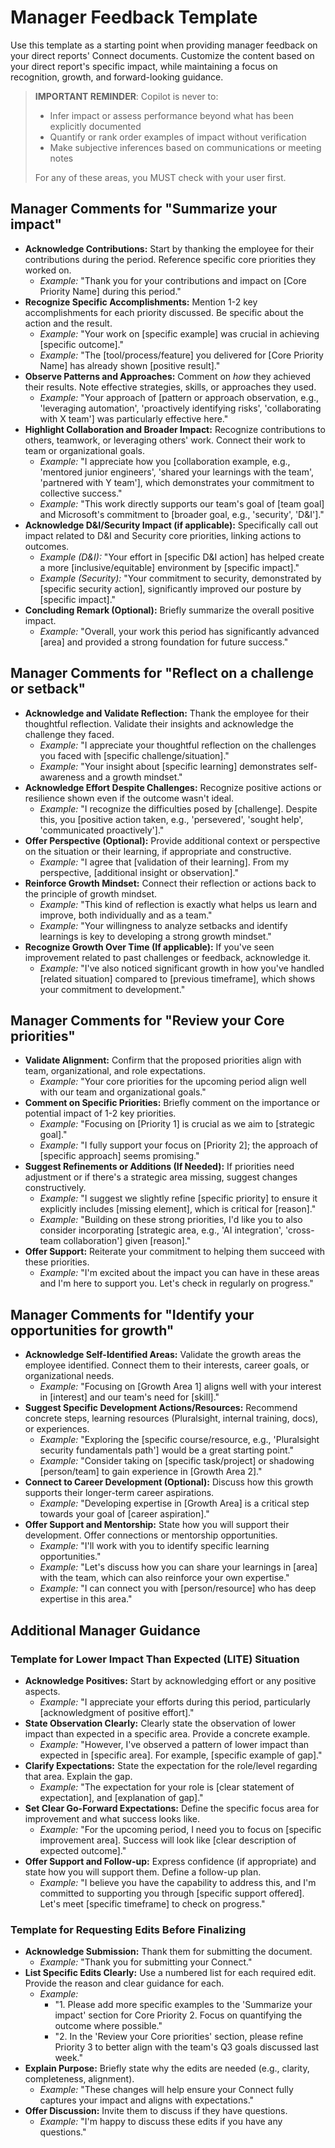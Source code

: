 # Manager Feedback Template

Use this template as a starting point when providing manager feedback on your direct reports' Connect documents. Customize the content based on your direct report's specific impact, while maintaining a focus on recognition, growth, and forward-looking guidance.

> **IMPORTANT REMINDER**: Copilot is never to:
> - Infer impact or assess performance beyond what has been explicitly documented
> - Quantify or rank order examples of impact without verification
> - Make subjective inferences based on communications or meeting notes
>
> For any of these areas, you MUST check with your user first.

## Manager Comments for "Summarize your impact"

*   **Acknowledge Contributions:** Start by thanking the employee for their contributions during the period. Reference specific core priorities they worked on.
    *   *Example:* "Thank you for your contributions and impact on [Core Priority Name] during this period."
*   **Recognize Specific Accomplishments:** Mention 1-2 key accomplishments for each priority discussed. Be specific about the action and the result.
    *   *Example:* "Your work on [specific example] was crucial in achieving [specific outcome]."
    *   *Example:* "The [tool/process/feature] you delivered for [Core Priority Name] has already shown [positive result]."
*   **Observe Patterns and Approaches:** Comment on *how* they achieved their results. Note effective strategies, skills, or approaches they used.
    *   *Example:* "Your approach of [pattern or approach observation, e.g., 'leveraging automation', 'proactively identifying risks', 'collaborating with X team'] was particularly effective here."
*   **Highlight Collaboration and Broader Impact:** Recognize contributions to others, teamwork, or leveraging others' work. Connect their work to team or organizational goals.
    *   *Example:* "I appreciate how you [collaboration example, e.g., 'mentored junior engineers', 'shared your learnings with the team', 'partnered with Y team'], which demonstrates your commitment to collective success."
    *   *Example:* "This work directly supports our team's goal of [team goal] and Microsoft's commitment to [broader goal, e.g., 'security', 'D&I']."
*   **Acknowledge D&I/Security Impact (if applicable):** Specifically call out impact related to D&I and Security core priorities, linking actions to outcomes.
    *   *Example (D&I):* "Your effort in [specific D&I action] has helped create a more [inclusive/equitable] environment by [specific impact]."
    *   *Example (Security):* "Your commitment to security, demonstrated by [specific security action], significantly improved our posture by [specific impact]."
*   **Concluding Remark (Optional):** Briefly summarize the overall positive impact.
    *   *Example:* "Overall, your work this period has significantly advanced [area] and provided a strong foundation for future success."

## Manager Comments for "Reflect on a challenge or setback"

*   **Acknowledge and Validate Reflection:** Thank the employee for their thoughtful reflection. Validate their insights and acknowledge the challenge they faced.
    *   *Example:* "I appreciate your thoughtful reflection on the challenges you faced with [specific challenge/situation]."
    *   *Example:* "Your insight about [specific learning] demonstrates self-awareness and a growth mindset."
*   **Acknowledge Effort Despite Challenges:** Recognize positive actions or resilience shown even if the outcome wasn't ideal.
    *   *Example:* "I recognize the difficulties posed by [challenge]. Despite this, you [positive action taken, e.g., 'persevered', 'sought help', 'communicated proactively']."
*   **Offer Perspective (Optional):** Provide additional context or perspective on the situation or their learning, if appropriate and constructive.
    *   *Example:* "I agree that [validation of their learning]. From my perspective, [additional insight or observation]."
*   **Reinforce Growth Mindset:** Connect their reflection or actions back to the principle of growth mindset.
    *   *Example:* "This kind of reflection is exactly what helps us learn and improve, both individually and as a team."
    *   *Example:* "Your willingness to analyze setbacks and identify learnings is key to developing a strong growth mindset."
*   **Recognize Growth Over Time (If applicable):** If you've seen improvement related to past challenges or feedback, acknowledge it.
    *   *Example:* "I've also noticed significant growth in how you've handled [related situation] compared to [previous timeframe], which shows your commitment to development."

## Manager Comments for "Review your Core priorities"

*   **Validate Alignment:** Confirm that the proposed priorities align with team, organizational, and role expectations.
    *   *Example:* "Your core priorities for the upcoming period align well with our team and organizational goals."
*   **Comment on Specific Priorities:** Briefly comment on the importance or potential impact of 1-2 key priorities.
    *   *Example:* "Focusing on [Priority 1] is crucial as we aim to [strategic goal]."
    *   *Example:* "I fully support your focus on [Priority 2]; the approach of [specific approach] seems promising."
*   **Suggest Refinements or Additions (If Needed):** If priorities need adjustment or if there's a strategic area missing, suggest changes constructively.
    *   *Example:* "I suggest we slightly refine [specific priority] to ensure it explicitly includes [missing element], which is critical for [reason]."
    *   *Example:* "Building on these strong priorities, I'd like you to also consider incorporating [strategic area, e.g., 'AI integration', 'cross-team collaboration'] given [reason]."
*   **Offer Support:** Reiterate your commitment to helping them succeed with these priorities.
    *   *Example:* "I'm excited about the impact you can have in these areas and I'm here to support you. Let's check in regularly on progress."

## Manager Comments for "Identify your opportunities for growth"

*   **Acknowledge Self-Identified Areas:** Validate the growth areas the employee identified. Connect them to their interests, career goals, or organizational needs.
    *   *Example:* "Focusing on [Growth Area 1] aligns well with your interest in [interest] and our team's need for [skill]."
*   **Suggest Specific Development Actions/Resources:** Recommend concrete steps, learning resources (Pluralsight, internal training, docs), or experiences.
    *   *Example:* "Exploring the [specific course/resource, e.g., 'Pluralsight security fundamentals path'] would be a great starting point."
    *   *Example:* "Consider taking on [specific task/project] or shadowing [person/team] to gain experience in [Growth Area 2]."
*   **Connect to Career Development (Optional):** Discuss how this growth supports their longer-term career aspirations.
    *   *Example:* "Developing expertise in [Growth Area] is a critical step towards your goal of [career aspiration]."
*   **Offer Support and Mentorship:** State how you will support their development. Offer connections or mentorship opportunities.
    *   *Example:* "I'll work with you to identify specific learning opportunities."
    *   *Example:* "Let's discuss how you can share your learnings in [area] with the team, which can also reinforce your own expertise."
    *   *Example:* "I can connect you with [person/resource] who has deep expertise in this area."

## Additional Manager Guidance

### Template for Lower Impact Than Expected (LITE) Situation

*   **Acknowledge Positives:** Start by acknowledging effort or any positive aspects.
    *   *Example:* "I appreciate your efforts during this period, particularly [acknowledgment of positive effort]."
*   **State Observation Clearly:** Clearly state the observation of lower impact than expected in a specific area. Provide a concrete example.
    *   *Example:* "However, I've observed a pattern of lower impact than expected in [specific area]. For example, [specific example of gap]."
*   **Clarify Expectations:** State the expectation for the role/level regarding that area. Explain the gap.
    *   *Example:* "The expectation for your role is [clear statement of expectation], and [explanation of gap]."
*   **Set Clear Go-Forward Expectations:** Define the specific focus area for improvement and what success looks like.
    *   *Example:* "For the upcoming period, I need you to focus on [specific improvement area]. Success will look like [clear description of expected outcome]."
*   **Offer Support and Follow-up:** Express confidence (if appropriate) and state how you will support them. Define a follow-up plan.
    *   *Example:* "I believe you have the capability to address this, and I'm committed to supporting you through [specific support offered]. Let's meet [specific timeframe] to check on progress."

### Template for Requesting Edits Before Finalizing

*   **Acknowledge Submission:** Thank them for submitting the document.
    *   *Example:* "Thank you for submitting your Connect."
*   **List Specific Edits Clearly:** Use a numbered list for each required edit. Provide the reason and clear guidance for each.
    *   *Example:*
        *   "1. Please add more specific examples to the 'Summarize your impact' section for Core Priority 2. Focus on quantifying the outcome where possible."
        *   "2. In the 'Review your Core priorities' section, please refine Priority 3 to better align with the team's Q3 goals discussed last week."
*   **Explain Purpose:** Briefly state why the edits are needed (e.g., clarity, completeness, alignment).
    *   *Example:* "These changes will help ensure your Connect fully captures your impact and aligns with expectations."
*   **Offer Discussion:** Invite them to discuss if they have questions.
    *   *Example:* "I'm happy to discuss these edits if you have any questions."
